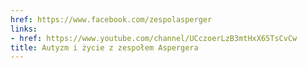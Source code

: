 ```yaml
---
href: https://www.facebook.com/zespolasperger
links:
- href: https://www.youtube.com/channel/UCczoerLzB3mtHxX65TsCvCw
title: Autyzm i życie z zespołem Aspergera
---
```

